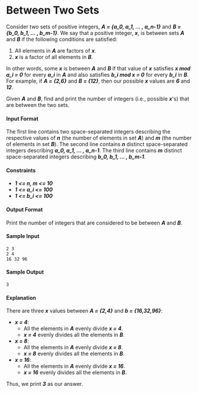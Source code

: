 # Between Two Sets

Consider two sets of positive integers, __*A = {a_0, a_1, ... , a_n-1}*__ and __*B = {b_0, b_1, ... , b_m-1}*__. We say that a positive integer, __*x*__, is between sets __*A*__ and __*B*__ if the following conditions are satisfied:

1. All elements in __*A*__ are factors of __*x*__.
2. __*x*__ is a factor of all elements in __*B*__.

In other words, some __*x*__ is between __*A*__ and __*B*__ if that value of __*x*__ satisfies __*x mod a_i = 0*__ for every __*a_i*__ in __*A*__ and also satisfies __*b_i mod x = 0*__ for every __*b_i*__ in __*B*__. For example, if __*A = {2,6}*__ and __*B = {12}*__, then our possible __*x*__ values are __*6*__ and __*12*__.

Given __*A*__ and __*B*__, find and print the number of integers (i.e., possible __*x*__'s) that are between the two sets.

#### Input Format
The first line contains two space-separated integers describing the respective values of __*n*__ (the number of elements in set __*A*__) and __*m*__ (the number of elements in set __*B*__).
The second line contains __*n*__ distinct space-separated integers describing __*a_0, a_1, ... , a_n-1*__.
The third line contains __*m*__ distinct space-separated integers describing __*b_0, b_1, ... , b_m-1*__.

#### Constraints
* __*1 <= n, m <= 10*__
* __*1 <= a_i <= 100*__
* __*1 <= b_i <= 100*__


#### Output Format
Print the number of integers that are considered to be between __*A*__ and __*B*__.

#### Sample Input
```
2 3
2 4
16 32 96
```

#### Sample Output
```
3
```

#### Explanation

There are three __*x*__ values between __*A = {2,4}*__ and __*b = {16,32,96}*__:

* __*x = 4*__:
    * All the elements in __*A*__ evenly divide __*x = 4*__.
    * __*x = 4*__ evenly divides all the elements in __*B*__.
* __*x = 8*__:
    * All the elements in __*A*__ evenly divide __*x = 8*__.
    * __*x = 8*__ evenly divides all the elements in __*B*__.
* __*x = 16*__:
    * All the elements in __*A*__ evenly divide __*x = 16*__.
    * __*x = 16*__ evenly divides all the elements in __*B*__.
    
Thus, we print __*3*__ as our answer.
